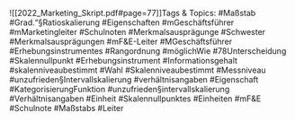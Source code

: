 
![[2022_Marketing_Skript.pdf#page=77]]Tags & Topics:
   #Maßstab
   #Grad.“§Ratioskalierung
   #Eigenschaften
   #mGeschäftsführer
   #mMarketingleiter
   #Schulnoten
   #Merkmalsausprägunge
   #Schwester
   #Merkmalsausprägungen
   #mF&E-Leiter
   #MGeschäftsführer
   #Erhebungsinstrumentes
   #Rangordnung
   #möglichWie
   #78Unterscheidung
   #Skalennullpunkt
   #Erhebungsinstrument
   #Informationsgehalt
   #skalenniveaubestimmt
   #Wahl
   #Skalenniveaubestimmt
   #Messniveau
   #unzufrieden§Intervallskalierung
   #verhältnisangaben
   #Eigenschaft
   #KategorisierungFunktion
   #unzufrieden§intervallskalierung
   #Verhältnisangaben
   #Einheit
   #Skalennullpunktes
   #Einheiten
   #mF&E
   #Schulnote
   #Maßstabs
   #Leiter